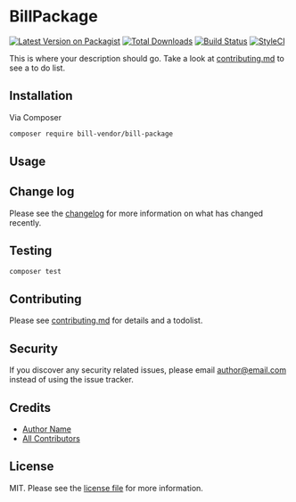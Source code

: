 # BillPackage

[![Latest Version on Packagist][ico-version]][link-packagist]
[![Total Downloads][ico-downloads]][link-downloads]
[![Build Status][ico-travis]][link-travis]
[![StyleCI][ico-styleci]][link-styleci]

This is where your description should go. Take a look at [contributing.md](contributing.md) to see a to do list.

## Installation

Via Composer

```bash
composer require bill-vendor/bill-package
```

## Usage

## Change log

Please see the [changelog](changelog.md) for more information on what has changed recently.

## Testing

```bash
composer test
```

## Contributing

Please see [contributing.md](contributing.md) for details and a todolist.

## Security

If you discover any security related issues, please email author@email.com instead of using the issue tracker.

## Credits

- [Author Name][link-author]
- [All Contributors][link-contributors]

## License

MIT. Please see the [license file](license.md) for more information.

[ico-version]: https://img.shields.io/packagist/v/bill-vendor/bill-package.svg?style=flat-square
[ico-downloads]: https://img.shields.io/packagist/dt/bill-vendor/bill-package.svg?style=flat-square
[ico-travis]: https://img.shields.io/travis/bill-vendor/bill-package/master.svg?style=flat-square
[ico-styleci]: https://styleci.io/repos/12345678/shield

[link-packagist]: https://packagist.org/packages/bill-vendor/bill-package
[link-downloads]: https://packagist.org/packages/bill-vendor/bill-package
[link-travis]: https://travis-ci.org/bill-vendor/bill-package
[link-styleci]: https://styleci.io/repos/12345678
[link-author]: https://github.com/bill-vendor
[link-contributors]: ../../contributors
